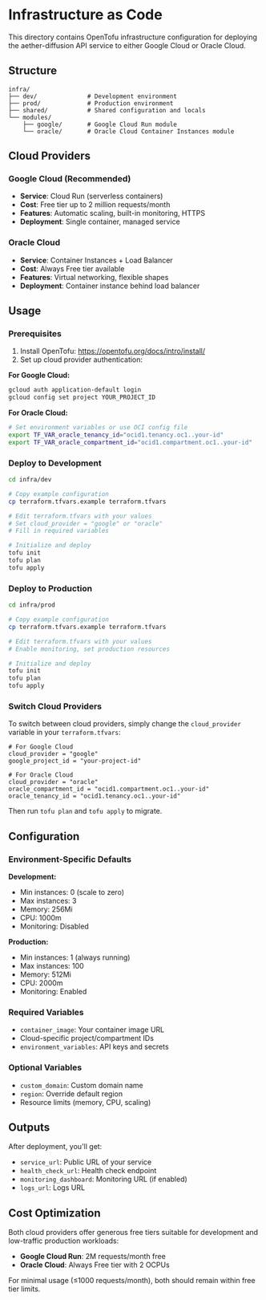 # Infrastructure as Code

This directory contains OpenTofu infrastructure configuration for deploying the aether-diffusion API service to either Google Cloud or Oracle Cloud.

## Structure

```
infra/
├── dev/              # Development environment
├── prod/             # Production environment  
├── shared/           # Shared configuration and locals
└── modules/
    ├── google/       # Google Cloud Run module
    └── oracle/       # Oracle Cloud Container Instances module
```

## Cloud Providers

### Google Cloud (Recommended)
- **Service**: Cloud Run (serverless containers)
- **Cost**: Free tier up to 2 million requests/month
- **Features**: Automatic scaling, built-in monitoring, HTTPS
- **Deployment**: Single container, managed service

### Oracle Cloud  
- **Service**: Container Instances + Load Balancer
- **Cost**: Always Free tier available
- **Features**: Virtual networking, flexible shapes
- **Deployment**: Container instance behind load balancer

## Usage

### Prerequisites

1. Install OpenTofu: https://opentofu.org/docs/intro/install/
2. Set up cloud provider authentication:

**For Google Cloud:**
```bash
gcloud auth application-default login
gcloud config set project YOUR_PROJECT_ID
```

**For Oracle Cloud:**
```bash
# Set environment variables or use OCI config file
export TF_VAR_oracle_tenancy_id="ocid1.tenancy.oc1..your-id"
export TF_VAR_oracle_compartment_id="ocid1.compartment.oc1..your-id"
```

### Deploy to Development

```bash
cd infra/dev

# Copy example configuration
cp terraform.tfvars.example terraform.tfvars

# Edit terraform.tfvars with your values
# Set cloud_provider = "google" or "oracle"
# Fill in required variables

# Initialize and deploy
tofu init
tofu plan
tofu apply
```

### Deploy to Production

```bash
cd infra/prod

# Copy example configuration
cp terraform.tfvars.example terraform.tfvars

# Edit terraform.tfvars with your values
# Enable monitoring, set production resources

# Initialize and deploy  
tofu init
tofu plan
tofu apply
```

### Switch Cloud Providers

To switch between cloud providers, simply change the `cloud_provider` variable in your `terraform.tfvars`:

```hcl
# For Google Cloud
cloud_provider = "google"
google_project_id = "your-project-id"

# For Oracle Cloud  
cloud_provider = "oracle"
oracle_compartment_id = "ocid1.compartment.oc1..your-id"
oracle_tenancy_id = "ocid1.tenancy.oc1..your-id"
```

Then run `tofu plan` and `tofu apply` to migrate.

## Configuration

### Environment-Specific Defaults

**Development:**
- Min instances: 0 (scale to zero)
- Max instances: 3
- Memory: 256Mi
- CPU: 1000m
- Monitoring: Disabled

**Production:**
- Min instances: 1 (always running)
- Max instances: 100  
- Memory: 512Mi
- CPU: 2000m
- Monitoring: Enabled

### Required Variables

- `container_image`: Your container image URL
- Cloud-specific project/compartment IDs
- `environment_variables`: API keys and secrets

### Optional Variables

- `custom_domain`: Custom domain name
- `region`: Override default region
- Resource limits (memory, CPU, scaling)

## Outputs

After deployment, you'll get:
- `service_url`: Public URL of your service
- `health_check_url`: Health check endpoint
- `monitoring_dashboard`: Monitoring URL (if enabled)
- `logs_url`: Logs URL

## Cost Optimization

Both cloud providers offer generous free tiers suitable for development and low-traffic production workloads:

- **Google Cloud Run**: 2M requests/month free
- **Oracle Cloud**: Always Free tier with 2 OCPUs

For minimal usage (≤1000 requests/month), both should remain within free tier limits.